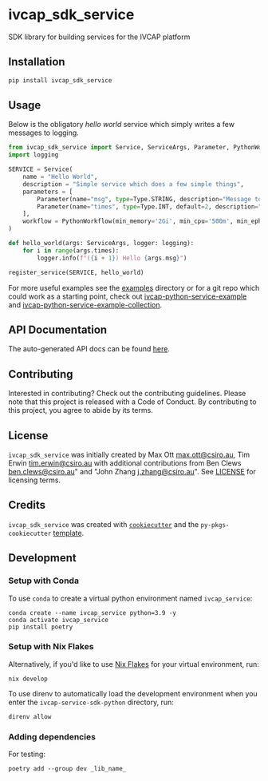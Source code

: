 # ivcap_sdk_service

SDK library for building services for the IVCAP platform

## Installation

```bash
pip install ivcap_sdk_service
```

## Usage

Below is the obligatory _hello world_ service which simply writes a
few messages to logging.

```python
from ivcap_sdk_service import Service, ServiceArgs, Parameter, PythonWorkflow, Type, register_service
import logging

SERVICE = Service(
    name = "Hello World",
    description = "Simple service which does a few simple things",
    parameters = [
        Parameter(name="msg", type=Type.STRING, description="Message to echo"),
        Parameter(name="times", type=Type.INT, default=2, description="Times to repeat"),
    ],
    workflow = PythonWorkflow(min_memory='2Gi', min_cpu='500m', min_ephemeral_storage='4Gi'),
)

def hello_world(args: ServiceArgs, logger: logging):
    for i in range(args.times):
        logger.info(f"({i + 1}) Hello {args.msg}")

register_service(SERVICE, hello_world)
```

For more useful examples see the [examples](https://github.com/ivcap-works/ivcap-service-sdk-python/tree/main/examples) directory or for a git repo which could work as a starting point, check out [ivcap-python-service-example](https://github.com/ivcap-works/ivcap-python-service-example) and [ivcap-python-service-example-collection](https://github.com/ivcap-works/ivcap-python-service-example-collection).

## API Documentation

The auto-generated API docs can be found [here](https://ivcap-works.github.io/ivcap-service-sdk-python/autoapi/index.html).

## Contributing

Interested in contributing? Check out the contributing guidelines. Please note that this project is released with a Code of Conduct. By contributing to this project, you agree to abide by its terms.

## License

`ivcap_sdk_service` was initially created by Max Ott <max.ott@csiro.au>, Tim Erwin <tim.erwin@csiro.au> with additional contributions from Ben Clews <ben.clews@csiro.au>" and
"John Zhang <j.zhang@csiro.au>". See [LICENSE](https://github.com/ivcap-works/ivcap-service-sdk-python/tree/main/LICENSE) for licensing terms.

## Credits

`ivcap_sdk_service` was created with [`cookiecutter`](https://cookiecutter.readthedocs.io/en/latest/) and the `py-pkgs-cookiecutter` [template](https://github.com/py-pkgs/py-pkgs-cookiecutter).

## Development

### Setup with Conda

To use `conda` to create a virtual python environment named `ivcap_service`:

```
conda create --name ivcap_service python=3.9 -y
conda activate ivcap_service
pip install poetry
```

### Setup with Nix Flakes

Alternatively, if you'd like to use [Nix Flakes](https://nixos.wiki/wiki/Flakes) for your
virtual environment, run:

```shell
nix develop
```

To use direnv to automatically load the development environment when you enter
the `ivcap-service-sdk-python` directory, run:

```shell
direnv allow
```

### Adding dependencies

For testing:

    poetry add --group dev _lib_name_
